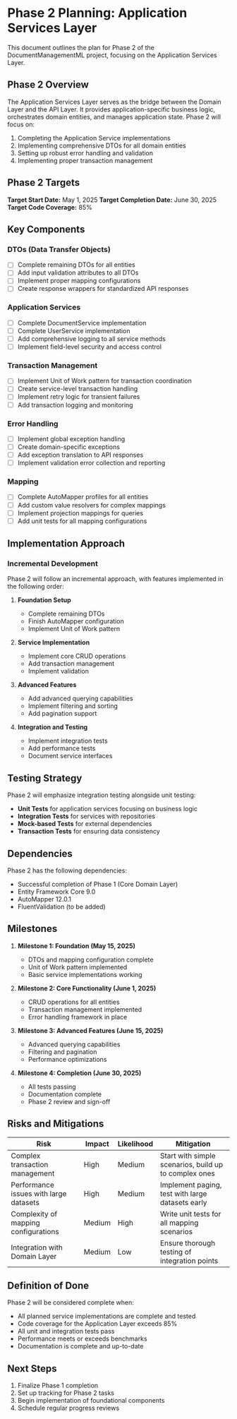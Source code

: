 # Phase 2 Planning: Application Services Layer

This document outlines the plan for Phase 2 of the DocumentManagementML project, focusing on the Application Services Layer.

## Phase 2 Overview

The Application Services Layer serves as the bridge between the Domain Layer and the API Layer. It provides application-specific business logic, orchestrates domain entities, and manages application state. Phase 2 will focus on:

1. Completing the Application Service implementations
2. Implementing comprehensive DTOs for all domain entities
3. Setting up robust error handling and validation
4. Implementing proper transaction management

## Phase 2 Targets

**Target Start Date:** May 1, 2025
**Target Completion Date:** June 30, 2025
**Target Code Coverage:** 85%

## Key Components

### DTOs (Data Transfer Objects)

- [ ] Complete remaining DTOs for all entities
- [ ] Add input validation attributes to all DTOs
- [ ] Implement proper mapping configurations
- [ ] Create response wrappers for standardized API responses

### Application Services

- [ ] Complete DocumentService implementation
- [ ] Complete UserService implementation
- [ ] Add comprehensive logging to all service methods
- [ ] Implement field-level security and access control

### Transaction Management

- [ ] Implement Unit of Work pattern for transaction coordination
- [ ] Create service-level transaction handling
- [ ] Implement retry logic for transient failures
- [ ] Add transaction logging and monitoring

### Error Handling

- [ ] Implement global exception handling
- [ ] Create domain-specific exceptions
- [ ] Add exception translation to API responses
- [ ] Implement validation error collection and reporting

### Mapping

- [ ] Complete AutoMapper profiles for all entities
- [ ] Add custom value resolvers for complex mappings
- [ ] Implement projection mappings for queries
- [ ] Add unit tests for all mapping configurations

## Implementation Approach

### Incremental Development

Phase 2 will follow an incremental approach, with features implemented in the following order:

1. **Foundation Setup**
   - Complete remaining DTOs
   - Finish AutoMapper configuration
   - Implement Unit of Work pattern

2. **Service Implementation**
   - Implement core CRUD operations
   - Add transaction management
   - Implement validation

3. **Advanced Features**
   - Add advanced querying capabilities
   - Implement filtering and sorting
   - Add pagination support

4. **Integration and Testing**
   - Implement integration tests
   - Add performance tests
   - Document service interfaces

## Testing Strategy

Phase 2 will emphasize integration testing alongside unit testing:

- **Unit Tests** for application services focusing on business logic
- **Integration Tests** for services with repositories
- **Mock-based Tests** for external dependencies
- **Transaction Tests** for ensuring data consistency

## Dependencies

Phase 2 has the following dependencies:

- Successful completion of Phase 1 (Core Domain Layer)
- Entity Framework Core 9.0
- AutoMapper 12.0.1
- FluentValidation (to be added)

## Milestones

1. **Milestone 1: Foundation (May 15, 2025)**
   - DTOs and mapping configuration complete
   - Unit of Work pattern implemented
   - Basic service implementations working

2. **Milestone 2: Core Functionality (June 1, 2025)**
   - CRUD operations for all entities
   - Transaction management implemented
   - Error handling framework in place

3. **Milestone 3: Advanced Features (June 15, 2025)**
   - Advanced querying capabilities
   - Filtering and pagination
   - Performance optimizations

4. **Milestone 4: Completion (June 30, 2025)**
   - All tests passing
   - Documentation complete
   - Phase 2 review and sign-off

## Risks and Mitigations

| Risk | Impact | Likelihood | Mitigation |
|------|--------|------------|------------|
| Complex transaction management | High | Medium | Start with simple scenarios, build up to complex ones |
| Performance issues with large datasets | High | Medium | Implement paging, test with large datasets early |
| Complexity of mapping configurations | Medium | High | Write unit tests for all mapping scenarios |
| Integration with Domain Layer | Medium | Low | Ensure thorough testing of integration points |

## Definition of Done

Phase 2 will be considered complete when:

- All planned service implementations are complete and tested
- Code coverage for the Application Layer exceeds 85%
- All unit and integration tests pass
- Performance meets or exceeds benchmarks
- Documentation is complete and up-to-date

## Next Steps

1. Finalize Phase 1 completion
2. Set up tracking for Phase 2 tasks
3. Begin implementation of foundational components
4. Schedule regular progress reviews